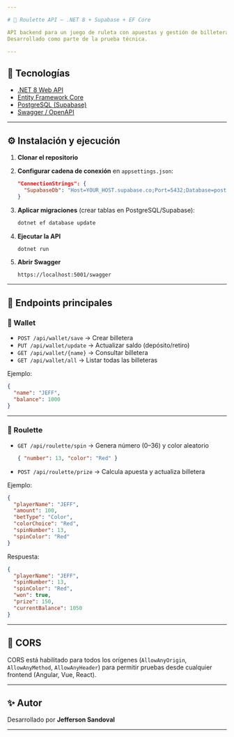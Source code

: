 ```yaml
---

# 🎰 Roulette API – .NET 8 + Supabase + EF Core

API backend para un juego de ruleta con apuestas y gestión de billeteras.
Desarrollado como parte de la prueba técnica.

---
```


## 🚀 Tecnologías

* [.NET 8 Web API](https://dotnet.microsoft.com/)
* [Entity Framework Core](https://learn.microsoft.com/ef/core/)
* [PostgreSQL (Supabase)](https://supabase.com/)
* [Swagger / OpenAPI](https://swagger.io/)

---

## ⚙️ Instalación y ejecución

1. **Clonar el repositorio**

2. **Configurar cadena de conexión** en `appsettings.json`:

   ```json
   "ConnectionStrings": {
     "SupabaseDb": "Host=YOUR_HOST.supabase.co;Port=5432;Database=postgres;Username=YOUR_USER;Password=YOUR_PASSWORD;SSL Mode=Require;Trust Server Certificate=true"
   }
   ```

3. **Aplicar migraciones** (crear tablas en PostgreSQL/Supabase):

   ```bash
   dotnet ef database update
   ```

4. **Ejecutar la API**

   ```bash
   dotnet run
   ```

5. **Abrir Swagger**

   ```
   https://localhost:5001/swagger
   ```

---

## 📑 Endpoints principales

### 👛 Wallet

* `POST /api/wallet/save` → Crear billetera
* `PUT /api/wallet/update` → Actualizar saldo (depósito/retiro)
* `GET /api/wallet/{name}` → Consultar billetera
* `GET /api/wallet/all` → Listar todas las billeteras

Ejemplo:

```json
{
  "name": "JEFF",
  "balance": 1000
}
```

---

### 🎰 Roulette

* `GET /api/roulette/spin` → Genera número (0–36) y color aleatorio

  ```json
  { "number": 13, "color": "Red" }
  ```

* `POST /api/roulette/prize` → Calcula apuesta y actualiza billetera

Ejemplo:

```json
{
  "playerName": "JEFF",
  "amount": 100,
  "betType": "Color",
  "colorChoice": "Red",
  "spinNumber": 13,
  "spinColor": "Red"
}
```

Respuesta:

```json
{
  "playerName": "JEFF",
  "spinNumber": 13,
  "spinColor": "Red",
  "won": true,
  "prize": 150,
  "currentBalance": 1050
}
```

---

## 🔐 CORS

CORS está habilitado para todos los orígenes (`AllowAnyOrigin`, `AllowAnyMethod`, `AllowAnyHeader`) para permitir pruebas desde cualquier frontend (Angular, Vue, React).

---

## ✨ Autor

Desarrollado por **Jefferson Sandoval**

---
